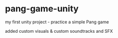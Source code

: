# pang-game-unity
my first unity project - practice a simple Pang game

added custom visuals & custom soundtracks and SFX
